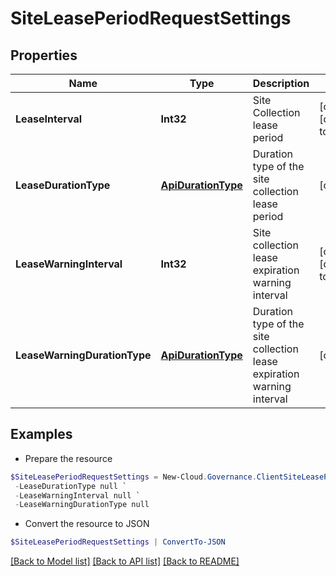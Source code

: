 # SiteLeasePeriodRequestSettings
## Properties

Name | Type | Description | Notes
------------ | ------------- | ------------- | -------------
**LeaseInterval** | **Int32** | Site Collection lease period | [optional] [default to 0]
**LeaseDurationType** | [**ApiDurationType**](ApiDurationType.md) | Duration type of the site collection lease period | [optional] 
**LeaseWarningInterval** | **Int32** | Site collection lease expiration warning interval | [optional] [default to 0]
**LeaseWarningDurationType** | [**ApiDurationType**](ApiDurationType.md) | Duration type of the site collection lease expiration warning interval | [optional] 

## Examples

- Prepare the resource
```powershell
$SiteLeasePeriodRequestSettings = New-Cloud.Governance.ClientSiteLeasePeriodRequestSettings  -LeaseInterval null `
 -LeaseDurationType null `
 -LeaseWarningInterval null `
 -LeaseWarningDurationType null
```

- Convert the resource to JSON
```powershell
$SiteLeasePeriodRequestSettings | ConvertTo-JSON
```

[[Back to Model list]](../README.md#documentation-for-models) [[Back to API list]](../README.md#documentation-for-api-endpoints) [[Back to README]](../README.md)

